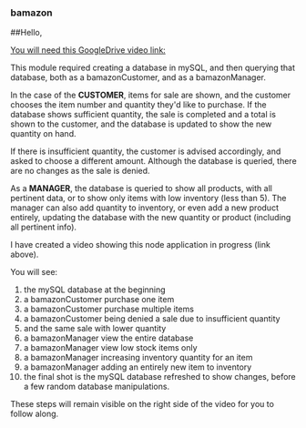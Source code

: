### bamazon

##Hello,

[You will need this GoogleDrive video link:](https://drive.google.com/file/d/1ln6U-n_YvXnxFk6__gpMIvWQzmZfCWIz/view)


This module required creating a database in mySQL, and then querying that
database, both as a bamazonCustomer, and as a bamazonManager.

In the case of the **CUSTOMER**, items for sale are shown, and the customer
chooses the item number and quantity they'd like to purchase.  If the database 
shows sufficient quantity, the sale is completed and a total is shown to the 
customer, and the database is updated to show the new quantity on hand.

If there is insufficient quantity, the customer is advised accordingly, and asked
to choose a different amount.  Although the database is queried, there are no
changes as the sale is denied.

As a **MANAGER**, the database is queried to show all products, with all pertinent 
data, or to show only items with low inventory (less than 5).  The manager can
also add quantity to inventory, or even add a new product entirely, updating
the database with the new quantity or product (including all pertinent info).

I have created a video showing this node application in progress (link above).  

You will see:

1. the mySQL database at the beginning
2. a bamazonCustomer purchase one item
3. a bamazonCustomer purchase multiple items
4. a bamazonCustomer being denied a sale due to insufficient quantity
5. and the same sale with lower quantity
6. a bamazonManager view the entire database
7. a bamazonManager view low stock items only
8. a bamazonManager increasing inventory quantity for an item
9. a bamazonManager adding an entirely new item to inventory
10. the final shot is the mySQL database refreshed to show changes, before a few
        random database manipulations.

These steps will remain visible on the right side of the video for you to follow along.